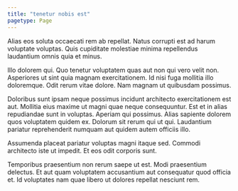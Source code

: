 ```yaml
---
title: "tenetur nobis est"
pagetype: Page
---
```

Alias eos soluta occaecati rem ab repellat. Natus corrupti est ad harum voluptate voluptas. Quis cupiditate molestiae minima repellendus laudantium omnis quia et minus.

Illo dolorem qui. Quo tenetur voluptatem quas aut non qui vero velit non. Asperiores ut sint quia magnam exercitationem. Id nisi fuga mollitia illo doloremque. Odit rerum vitae dolore. Nam magnam ut quibusdam possimus.

Doloribus sunt ipsam neque possimus incidunt architecto exercitationem est aut. Mollitia eius maxime ut magni quae neque consequuntur. Est et in alias repudiandae sunt in voluptas.
Aperiam qui possimus. Alias sapiente dolorem quos voluptatem quidem ex. Dolorum sit rerum qui ut qui. Laudantium pariatur reprehenderit numquam aut quidem autem officiis illo.

Assumenda placeat pariatur voluptas magni itaque sed. Commodi architecto iste ut impedit. Et eos odit corporis sunt.

Temporibus praesentium non rerum saepe ut est. Modi praesentium delectus. Et aut quam voluptatem accusantium aut consequatur quod officia et. Id voluptates nam quae libero ut dolores repellat nesciunt rem.
